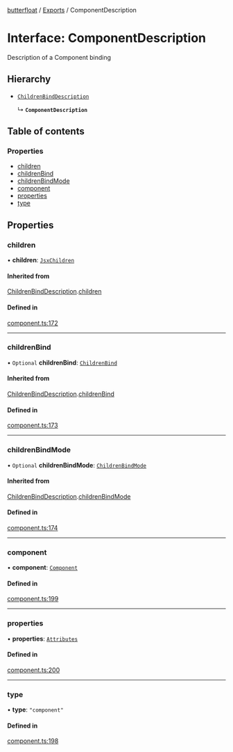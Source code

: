 [butterfloat](../README.md) / [Exports](../modules.md) / ComponentDescription

# Interface: ComponentDescription

Description of a Component binding

## Hierarchy

- [`ChildrenBindDescription`](ChildrenBindDescription.md)

  ↳ **`ComponentDescription`**

## Table of contents

### Properties

- [children](ComponentDescription.md#children)
- [childrenBind](ComponentDescription.md#childrenbind)
- [childrenBindMode](ComponentDescription.md#childrenbindmode)
- [component](ComponentDescription.md#component)
- [properties](ComponentDescription.md#properties)
- [type](ComponentDescription.md#type)

## Properties

### children

• **children**: [`JsxChildren`](../modules.md#jsxchildren)

#### Inherited from

[ChildrenBindDescription](ChildrenBindDescription.md).[children](ChildrenBindDescription.md#children)

#### Defined in

[component.ts:172](https://github.com/WorldMaker/butterfloat/blob/098685f/component.ts#L172)

___

### childrenBind

• `Optional` **childrenBind**: [`ChildrenBind`](../modules.md#childrenbind)

#### Inherited from

[ChildrenBindDescription](ChildrenBindDescription.md).[childrenBind](ChildrenBindDescription.md#childrenbind)

#### Defined in

[component.ts:173](https://github.com/WorldMaker/butterfloat/blob/098685f/component.ts#L173)

___

### childrenBindMode

• `Optional` **childrenBindMode**: [`ChildrenBindMode`](../modules.md#childrenbindmode)

#### Inherited from

[ChildrenBindDescription](ChildrenBindDescription.md).[childrenBindMode](ChildrenBindDescription.md#childrenbindmode)

#### Defined in

[component.ts:174](https://github.com/WorldMaker/butterfloat/blob/098685f/component.ts#L174)

___

### component

• **component**: [`Component`](../modules.md#component)

#### Defined in

[component.ts:199](https://github.com/WorldMaker/butterfloat/blob/098685f/component.ts#L199)

___

### properties

• **properties**: [`Attributes`](../modules.md#attributes)

#### Defined in

[component.ts:200](https://github.com/WorldMaker/butterfloat/blob/098685f/component.ts#L200)

___

### type

• **type**: ``"component"``

#### Defined in

[component.ts:198](https://github.com/WorldMaker/butterfloat/blob/098685f/component.ts#L198)
